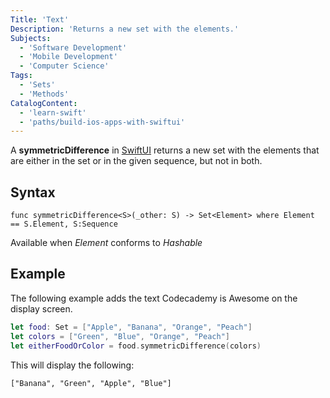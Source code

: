```yaml
---
Title: 'Text'
Description: 'Returns a new set with the elements.'
Subjects:
  - 'Software Development'
  - 'Mobile Development'
  - 'Computer Science'
Tags:
  - 'Sets'
  - 'Methods'
CatalogContent:
  - 'learn-swift'
  - 'paths/build-ios-apps-with-swiftui'
---
```


A **symmetricDifference** in [SwiftUI](https://www.codecademy.com/resources/docs/swiftui) returns a new set with the elements that are either in the set or in the given
sequence, but not in both.

## Syntax
```pseudo
func symmetricDifference<S>(_other: S) -> Set<Element> where Element == S.Element, S:Sequence
```

Available when *Element* conforms to *Hashable*
  

## Example
The following example adds the text Codecademy is Awesome on the display screen.

```swift
let food: Set = ["Apple", "Banana", "Orange", "Peach"]
let colors = ["Green", "Blue", "Orange", "Peach"]
let eitherFoodOrColor = food.symmetricDifference(colors)
```
This will display the following:
```psuedo
["Banana", "Green", "Apple", "Blue"]
```